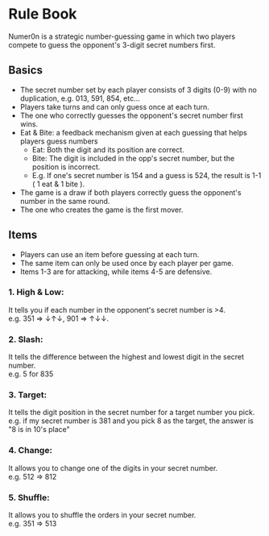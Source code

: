 # Rule Book

Numer0n is a strategic number-guessing game in which two players compete to guess the opponent's 3-digit secret numbers first.

## Basics

- The secret number set by each player consists of 3 digits (0-9) with no duplication, e.g. 013, 591, 854, etc...
- Players take turns and can only guess once at each turn.
- The one who correctly guesses the opponent's secret number first wins.
- Eat & Bite: a feedback mechanism given at each guessing that helps players guess numbers
  - Eat: Both the digit and its position are correct.
  - Bite: The digit is included in the opp's secret number, but the position is incorrect.
  - E.g. If one's secret number is 154 and a guess is 524, the result is 1-1 ( 1 eat & 1 bite ).
- The game is a draw if both players correctly guess the opponent's number in the same round.
- The one who creates the game is the first mover.

## Items
- Players can use an item before guessing at each turn.
- The same item can only be used once by each player per game.
- Items 1-3 are for attacking, while items 4-5 are defensive. 

### 1. High & Low:
It tells you if each number in the opponent's secret number is >4.  
e.g. 351 => ↓↑↓, 901 => ↑↓↓.

### 2. Slash: 
It tells the difference between the highest and lowest digit in the secret number.   
e.g. 5 for 835

### 3. Target: 
It tells the digit position in the secret number for a target number you pick.   
e.g. if my secret number is 381 and you pick 8 as the target, the answer is "8 is in 10's place"

### 4. Change: 
It allows you to change one of the digits in your secret number.   
e.g. 512 => 812 

### 5. Shuffle: 
It allows you to shuffle the orders in your secret number.   
e.g. 351 => 513


